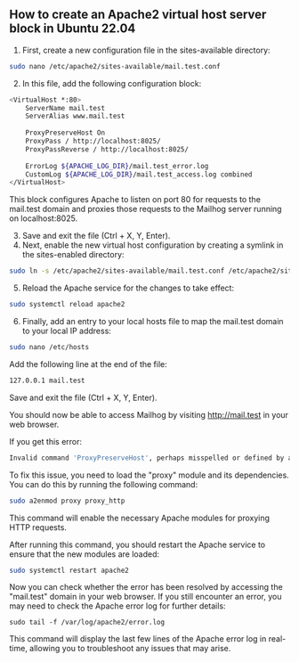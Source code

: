 ## How to create an Apache2 virtual host server block in Ubuntu 22.04
1. First, create a new configuration file in the sites-available directory:
```bash
sudo nano /etc/apache2/sites-available/mail.test.conf
```

2. In this file, add the following configuration block:
```bash
<VirtualHost *:80>
    ServerName mail.test
    ServerAlias www.mail.test
    
    ProxyPreserveHost On
    ProxyPass / http://localhost:8025/
    ProxyPassReverse / http://localhost:8025/
    
    ErrorLog ${APACHE_LOG_DIR}/mail.test_error.log
    CustomLog ${APACHE_LOG_DIR}/mail.test_access.log combined
</VirtualHost>
```
This block configures Apache to listen on port 80 for requests to the mail.test domain and proxies those requests to the Mailhog server running on localhost:8025.

3. Save and exit the file (Ctrl + X, Y, Enter).
4. Next, enable the new virtual host configuration by creating a symlink in the sites-enabled directory:
```bash
sudo ln -s /etc/apache2/sites-available/mail.test.conf /etc/apache2/sites-enabled/
```

5. Reload the Apache service for the changes to take effect:
```bash
sudo systemctl reload apache2
```

6. Finally, add an entry to your local hosts file to map the mail.test domain to your local IP address:
```bash
sudo nano /etc/hosts
```
Add the following line at the end of the file:

```bash
127.0.0.1 mail.test
```
Save and exit the file (Ctrl + X, Y, Enter).

You should now be able to access Mailhog by visiting http://mail.test in your web browser.

If you get this error:
```bash
Invalid command 'ProxyPreserveHost', perhaps misspelled or defined by a module not included in the server configuration
```
To fix this issue, you need to load the "proxy" module and its dependencies. You can do this by running the following command:

```bash
sudo a2enmod proxy proxy_http
```

This command will enable the necessary Apache modules for proxying HTTP requests.

After running this command, you should restart the Apache service to ensure that the new modules are loaded:

```bash
sudo systemctl restart apache2
```

Now you can check whether the error has been resolved by accessing the "mail.test" domain in your web browser. If you still encounter an error, you may need to check the Apache error log for further details:

```
sudo tail -f /var/log/apache2/error.log
```

This command will display the last few lines of the Apache error log in real-time, allowing you to troubleshoot any issues that may arise.


